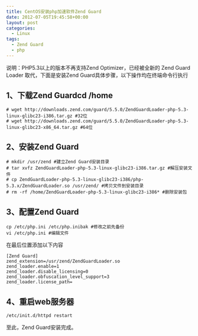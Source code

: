 ```yaml
---
title: CentOS安装php加速软件Zend Guard
date: 2012-07-05T19:45:58+00:00
layout: post
categories:
  - Linux
tags:
  - Zend Guard
  - php
---
```


说明：PHP5.3以上的版本不再支持Zend Optimizer，已经被全新的 Zend Guard Loader 取代，下面是安装Zend Guard具体步骤，以下操作均在终端命令行执行

## 1、下载Zend Guardcd /home
```
# wget http://downloads.zend.com/guard/5.5.0/ZendGuardLoader-php-5.3-linux-glibc23-i386.tar.gz #32位
# wget http://downloads.zend.com/guard/5.5.0/ZendGuardLoader-php-5.3-linux-glibc23-x86_64.tar.gz #64位
```

## 2、安装Zend Guard
```
# mkdir /usr/zend #建立Zend Guard安装目录
# tar xvfz ZendGuardLoader-php-5.3-linux-glibc23-i386.tar.gz #解压安装文件
# cp ZendGuardLoader-php-5.3-linux-glibc23-i386/php-5.3.x/ZendGuardLoader.so /usr/zend/ #拷贝文件到安装目录
# rm -rf /home/ZendGuardLoader-php-5.3-linux-glibc23-i386* #删除安装包
```
<!--more-->
## 3、配置Zend Guard
```
cp /etc/php.ini /etc/php.inibak #修改之前先备份
vi /etc/php.ini #编辑文件
```

在最后位置添加以下内容
```
[Zend Guard]
zend_extension=/usr/zend/ZendGuardLoader.so
zend_loader.enable=1
zend_loader.disable_licensing=0
zend_loader.obfuscation_level_support=3
zend_loader.license_path=
```

## 4、重启web服务器
```
/etc/init.d/httpd restart
```

至此，Zend Guard安装完成。